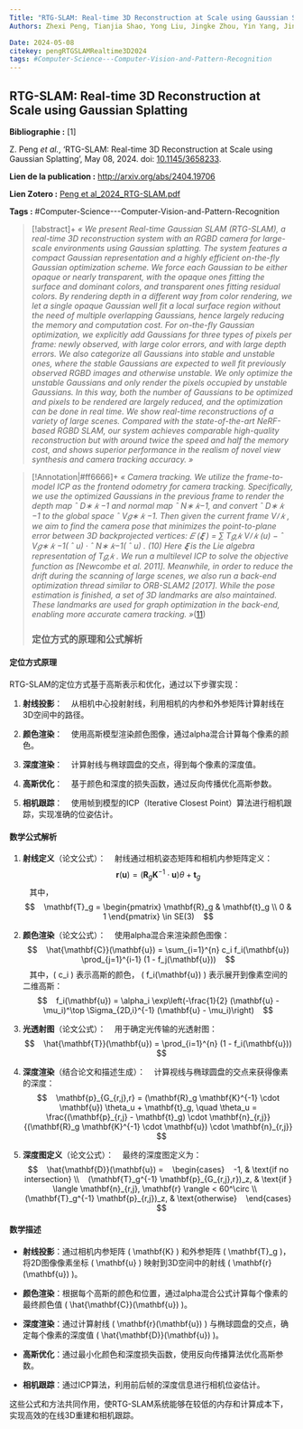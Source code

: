 ```yaml
---
Title: "RTG-SLAM: Real-time 3D Reconstruction at Scale using Gaussian Splatting"
Authors: Zhexi Peng, Tianjia Shao, Yong Liu, Jingke Zhou, Yin Yang, Jingdong Wang, Kun Zhou

Date: 2024-05-08
citekey: pengRTGSLAMRealtime3D2024
tags: #Computer-Science---Computer-Vision-and-Pattern-Recognition
---
```


## RTG-SLAM: Real-time 3D Reconstruction at Scale using Gaussian Splatting

**Bibliographie :** [1]

Z. Peng _et al._, ‘RTG-SLAM: Real-time 3D Reconstruction at Scale using Gaussian Splatting’, May 08, 2024. doi: [10.1145/3658233](https://doi.org/10.1145/3658233).

**Lien de la publication :** http://arxiv.org/abs/2404.19706

**Lien Zotero :** [Peng et al_2024_RTG-SLAM.pdf](zotero://select/library/items/9XZCNXU5)

**Tags :** #Computer-Science---Computer-Vision-and-Pattern-Recognition

> [!abstract]+
> _« We present Real-time Gaussian SLAM (RTG-SLAM), a real-time 3D reconstruction system with an RGBD camera for large-scale environments using Gaussian splatting. The system features a compact Gaussian representation and a highly efficient on-the-fly Gaussian optimization scheme. We force each Gaussian to be either opaque or nearly transparent, with the opaque ones fitting the surface and dominant colors, and transparent ones fitting residual colors. By rendering depth in a different way from color rendering, we let a single opaque Gaussian well fit a local surface region without the need of multiple overlapping Gaussians, hence largely reducing the memory and computation cost. For on-the-fly Gaussian optimization, we explicitly add Gaussians for three types of pixels per frame: newly observed, with large color errors, and with large depth errors. We also categorize all Gaussians into stable and unstable ones, where the stable Gaussians are expected to well fit previously observed RGBD images and otherwise unstable. We only optimize the unstable Gaussians and only render the pixels occupied by unstable Gaussians. In this way, both the number of Gaussians to be optimized and pixels to be rendered are largely reduced, and the optimization can be done in real time. We show real-time reconstructions of a variety of large scenes. Compared with the state-of-the-art NeRF-based RGBD SLAM, our system achieves comparable high-quality reconstruction but with around twice the speed and half the memory cost, and shows superior performance in the realism of novel view synthesis and camera tracking accuracy. »_

> [!Annotation|#ff6666]+
>_« Camera tracking. We utilize the frame-to-model ICP as the frontend odometry for camera tracking. Specifically, we use the optimized Gaussians in the previous frame to render the depth map ˆ D∗ 𝑘 −1 and normal map ˆ N∗ 𝑘−1, and convert ˆ D∗ 𝑘 −1 to the global space ˆ V𝑔∗ 𝑘 −1. Then given the current frame V𝑙 𝑘 , we aim to find the camera pose that minimizes the point-to-plane error between 3D backprojected vertices: 𝐸 (𝝃 ) = ∑ T𝑔,𝑘 V𝑙 𝑘 (u) − ˆ V𝑔∗ 𝑘 −1( ˆ u) · ˆ N∗ 𝑘−1( ˆ u) . (10) Here 𝝃 is the Lie algebra representation of T𝑔,𝑘 . We run a multilevel ICP to solve the objective function as [Newcombe et al. 2011]. Meanwhile, in order to reduce the drift during the scanning of large scenes, we also run a back-end optimization thread similar to ORB-SLAM2 [2017]. While the pose estimation is finished, a set of 3D landmarks are also maintained. These landmarks are used for graph optimization in the back-end, enabling more accurate camera tracking. »_([11](zotero://open-pdf/library/items/9XZCNXU5?page=11&annotation=FVYF8BYJ))
>
> ### 定位方式的原理和公式解析
#### 定位方式原理

RTG-SLAM的定位方式基于高斯表示和优化，通过以下步骤实现：

1. **射线投影**：
   从相机中心投射射线，利用相机的内参和外参矩阵计算射线在3D空间中的路径。

2. **颜色渲染**：
   使用高斯模型渲染颜色图像，通过alpha混合计算每个像素的颜色。

3. **深度渲染**：
   计算射线与椭球圆盘的交点，得到每个像素的深度值。

4. **高斯优化**：
   基于颜色和深度的损失函数，通过反向传播优化高斯参数。

5. **相机跟踪**：
   使用帧到模型的ICP（Iterative Closest Point）算法进行相机跟踪，实现准确的位姿估计。

#### 数学公式解析

1. **射线定义**（论文公式）：
   射线通过相机姿态矩阵和相机内参矩阵定义：
   $$
   \mathbf{r}(\mathbf{u}) = (\mathbf{R}_g \mathbf{K}^{-1} \cdot \mathbf{u}) \theta + \mathbf{t}_g
   $$
   其中，
   $$
   \mathbf{T}_g = \begin{pmatrix} \mathbf{R}_g & \mathbf{t}_g \\ 0 & 1 \end{pmatrix} \in SE(3)
   $$

2. **颜色渲染**（论文公式）：
   使用alpha混合来渲染颜色图像：
   $$
   \hat{\mathbf{C}}(\mathbf{u}) = \sum_{i=1}^{n} c_i f_i(\mathbf{u}) \prod_{j=1}^{i-1} (1 - f_j(\mathbf{u}))
   $$
   其中，\( c_i \) 表示高斯的颜色， \( f_i(\mathbf{u}) \) 表示展开到像素空间的二维高斯：
   $$
   f_i(\mathbf{u}) = \alpha_i \exp\left(-\frac{1}{2} (\mathbf{u} - \mu_i)^\top \Sigma_{2D,i}^{-1} (\mathbf{u} - \mu_i)\right)
   $$

3. **光透射图**（论文公式）：
   用于确定光传输的光透射图：
   $$
   \hat{\mathbf{T}}(\mathbf{u}) = \prod_{i=1}^{n} (1 - f_i(\mathbf{u}))
   $$

4. **深度渲染**（结合论文和描述生成）：
   计算视线与椭球圆盘的交点来获得像素的深度：
   $$
   \mathbf{p}_{G_{r,j},r} = (\mathbf{R}_g \mathbf{K}^{-1} \cdot \mathbf{u}) \theta_u + \mathbf{t}_g, \quad \theta_u = \frac{(\mathbf{p}_{r,j} - \mathbf{t}_g) \cdot \mathbf{n}_{r,j}}{(\mathbf{R}_g \mathbf{K}^{-1} \cdot \mathbf{u}) \cdot \mathbf{n}_{r,j}}
   $$

5. **深度图定义**（论文公式）：
   最终的深度图定义为：
   $$
   \hat{\mathbf{D}}(\mathbf{u}) =
   \begin{cases}
   -1, & \text{if no intersection} \\
   (\mathbf{T}_g^{-1} \mathbf{p}_{G_{r,j},r})_z, & \text{if } \langle \mathbf{n}_{r,j}, \mathbf{r} \rangle < 60^\circ \\
   (\mathbf{T}_g^{-1} \mathbf{p}_{r,j})_z, & \text{otherwise}
   \end{cases}
   $$

#### 数学描述

- **射线投影**：通过相机内参矩阵 \( \mathbf{K} \) 和外参矩阵 \( \mathbf{T}_g \)，将2D图像像素坐标 \( \mathbf{u} \) 映射到3D空间中的射线 \( \mathbf{r}(\mathbf{u}) \)。

- **颜色渲染**：根据每个高斯的颜色和位置，通过alpha混合公式计算每个像素的最终颜色值 \( \hat{\mathbf{C}}(\mathbf{u}) \)。

- **深度渲染**：通过计算射线 \( \mathbf{r}(\mathbf{u}) \) 与椭球圆盘的交点，确定每个像素的深度值 \( \hat{\mathbf{D}}(\mathbf{u}) \)。

- **高斯优化**：通过最小化颜色和深度损失函数，使用反向传播算法优化高斯参数。

- **相机跟踪**：通过ICP算法，利用前后帧的深度信息进行相机位姿估计。

这些公式和方法共同作用，使RTG-SLAM系统能够在较低的内存和计算成本下，实现高效的在线3D重建和相机跟踪。


